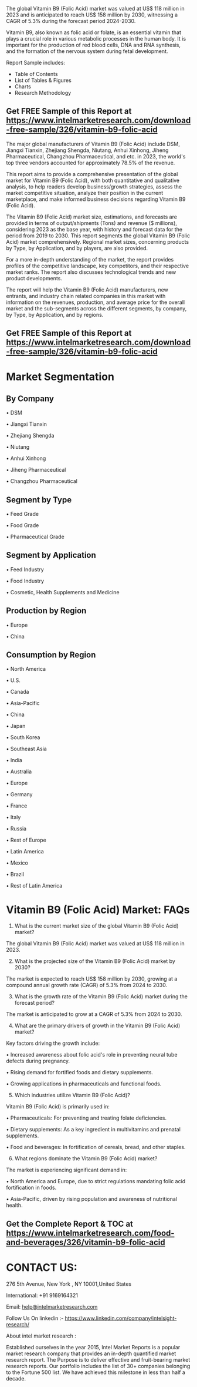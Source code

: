 The global Vitamin B9 (Folic Acid) market was valued at US$ 118 million in 2023 and is anticipated to reach US$ 158 million by 2030, witnessing a CAGR of 5.3% during the forecast period 2024-2030.

Vitamin B9, also known as folic acid or folate, is an essential vitamin that plays a crucial role in various metabolic processes in the human body. It is important for the production of red blood cells, DNA and RNA synthesis, and the formation of the nervous system during fetal development.

Report Sample includes:
- Table of Contents
- List of Tables & Figures
- Charts
- Research Methodology


Get FREE Sample of this Report at https://www.intelmarketresearch.com/download-free-sample/326/vitamin-b9-folic-acid
-
The major global manufacturers of Vitamin B9 (Folic Acid) include DSM, Jiangxi Tianxin, Zhejiang Shengda, Niutang, Anhui Xinhong, Jiheng Pharmaceutical, Changzhou Pharmaceutical, and etc. in 2023, the world's top three vendors accounted for approximately 78.5% of the revenue.

This report aims to provide a comprehensive presentation of the global market for Vitamin B9 (Folic Acid), with both quantitative and qualitative analysis, to help readers develop business/growth strategies, assess the market competitive situation, analyze their position in the current marketplace, and make informed business decisions regarding Vitamin B9 (Folic Acid).

The Vitamin B9 (Folic Acid) market size, estimations, and forecasts are provided in terms of output/shipments (Tons) and revenue ($ millions), considering 2023 as the base year, with history and forecast data for the period from 2019 to 2030. This report segments the global Vitamin B9 (Folic Acid) market comprehensively. Regional market sizes, concerning products by Type, by Application, and by players, are also provided.

For a more in-depth understanding of the market, the report provides profiles of the competitive landscape, key competitors, and their respective market ranks. The report also discusses technological trends and new product developments.

The report will help the Vitamin B9 (Folic Acid) manufacturers, new entrants, and industry chain related companies in this market with information on the revenues, production, and average price for the overall market and the sub-segments across the different segments, by company, by Type, by Application, and by regions.

Get FREE Sample of this Report at https://www.intelmarketresearch.com/download-free-sample/326/vitamin-b9-folic-acid
-
Market Segmentation
=
By Company
-
•	DSM

•	Jiangxi Tianxin

•	Zhejiang Shengda

•	Niutang

•	Anhui Xinhong

•	Jiheng Pharmaceutical

•	Changzhou Pharmaceutical

Segment by Type
-
•	Feed Grade


•	Food Grade

•	Pharmaceutical Grade

Segment by Application
-
•	Feed Industry

•	Food Industry

•	Cosmetic, Health Supplements and Medicine

Production by Region
-
•	Europe

•	China

Consumption by Region
-
•	North America


•	U.S.

•	Canada


•	Asia-Pacific

•	China

•	Japan

•	South Korea

•	Southeast Asia





•	India

•	Australia


•	Europe

•	Germany

•	France

•	Italy


•	Russia


•	Rest of Europe

•	Latin America

•	Mexico

•	Brazil

•	Rest of Latin America

Vitamin B9 (Folic Acid) Market: FAQs
=
1. What is the current market size of the global Vitamin B9 (Folic Acid) market?

The global Vitamin B9 (Folic Acid) market was valued at US$ 118 million in 2023.

2. What is the projected size of the Vitamin B9 (Folic Acid) market by 2030?

The market is expected to reach US$ 158 million by 2030, growing at a compound annual growth rate (CAGR) of 5.3% from 2024 to 2030.

3. What is the growth rate of the Vitamin B9 (Folic Acid) market during the forecast period?

The market is anticipated to grow at a CAGR of 5.3% from 2024 to 2030.

4. What are the primary drivers of growth in the Vitamin B9 (Folic Acid) market?

Key factors driving the growth include:

•	Increased awareness about folic acid's role in preventing neural tube defects during pregnancy.

•	Rising demand for fortified foods and dietary supplements.

•	Growing applications in pharmaceuticals and functional foods.

5. Which industries utilize Vitamin B9 (Folic Acid)?
   
Vitamin B9 (Folic Acid) is primarily used in:

•	Pharmaceuticals: For preventing and treating folate deficiencies.

•	Dietary supplements: As a key ingredient in multivitamins and prenatal supplements.

•	Food and beverages: In fortification of cereals, bread, and other staples.

6. What regions dominate the Vitamin B9 (Folic Acid) market?
   
The market is experiencing significant demand in:

•	North America and Europe, due to strict regulations mandating folic acid fortification in foods.

•	Asia-Pacific, driven by rising population and awareness of nutritional health.

Get the Complete Report & TOC at https://www.intelmarketresearch.com/food-and-beverages/326/vitamin-b9-folic-acid
-
CONTACT US:
=
276 5th Avenue, New York , NY 10001,United States

International: +91 9169164321

Email: help@intelmarketresearch.com

Follow Us On linkedin :- https://www.linkedin.com/company/intelsight-research/

About intel market research :

Established ourselves in the year 2015, Intel Market Reports is a popular market research company that provides an in-depth quantified market research report. The Purpose is to deliver effective and fruit-bearing market research reports. Our portfolio includes the list of 30+ companies belonging to the Fortune 500 list. We have achieved this milestone in less than half a decade.
